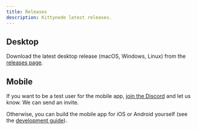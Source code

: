 ```yaml
---
title: Releases
description: Kittynode latest releases.
---
```


## Desktop

Download the latest desktop release (macOS, Windows, Linux) from the [releases page](https://github.com/blackkittylabs/kittynode/releases).

## Mobile

If you want to be a test user for the mobile app, [join the Discord](https://discord.kittynode.io) and let us know. We can send an invite.

Otherwise, you can build the mobile app for iOS or Android yourself (see the [development guide](/development/development-guide)).
